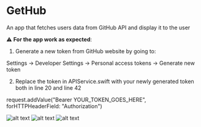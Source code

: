 # GetHub
An app that fetches users data from GitHub API and display it to the user

:warning:  **For the app work as expected**:

1. Generate a new token from GitHub website by going to:

Settings -> Developer Settings -> Personal access tokens -> Generate new token

2. Replace the token in APIService.swift with your newly generated token both in line 20 and line 42

request.addValue("Bearer YOUR_TOKEN_GOES_HERE", forHTTPHeaderField: "Authorization")

![alt text](https://i.imgur.com/JKop8ly.png)
![alt text](https://i.imgur.com/QfeBQhv.png)
![alt text](https://i.imgur.com/mxjbOXt.png)

